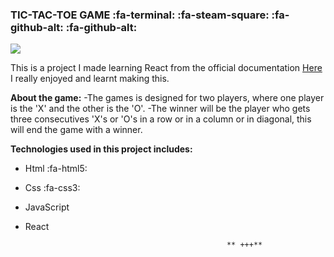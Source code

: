 ### TIC-TAC-TOE GAME  :fa-terminal: :fa-steam-square: :fa-github-alt: :fa-github-alt:

[![](https://cdn5.dibujos.net/dibujos/pintar/tres-en-raya.gif)](https://cdn5.dibujos.net/dibujos/pintar/tres-en-raya.gif)

This is a project I made learning React from the official documentation [Here](https://es.reactjs.org/tutorial/tutorial.html#storing-a-history-of-moves "Here") I really enjoyed and learnt making this.

**About the game:**
-The games is designed for two players, where one player is the 'X' and the other is the 'O'.
-The winner will be the player who gets three consecutives 'X's or 'O's in a row or in a column or in diagonal, this will end the game with a winner.

**Technologies used in this project includes:**
- Html :fa-html5:
- Css :fa-css3:
- JavaScript
- React

                                                   ** +++**
